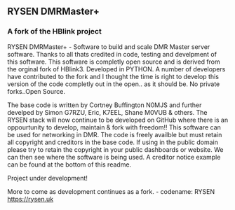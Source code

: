 ## RYSEN DMRMaster+ ##
### A fork of the HBlink project ###

RYSEN DMRMaster+ - Software to build and scale DMR Master server software. Thanks to all thats credited in code, testing and develpment of this software. This software is completly open source and is derived from the orginal fork of HBlink3. Developed in PYTHON. A number of developers have contributed to the fork and I thought the time is right to develop this version of the code completly out in the open.. as it should be. No private forks..Open Source. 

The base code is written by Cortney Buffington N0MJS and further develped by Simon G7RZU, Eric, K7EEL, Shane M0VUB & others. The RYSEN stack will now continue to be developed on GitHub where there is an oppourtunity to develop, maintain & fork with freedom!! This software can be used for networking in DMR. The code is freely availble but must retain all copyright and creditors in the base code. If using in the public domain please try to retain the copyright in your public dashboards or website. We can then see where the software is being used. A creditor notice example can be found at the bottom of this readme. 

Project under development!

More to come as development continues as a fork. - codename: RYSEN
https://rysen.uk

